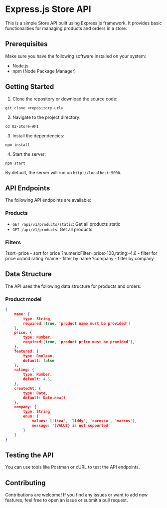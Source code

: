 # Express.js Store API

This is a simple Store API built using Express.js framework. It provides basic functionalities for managing products and orders in a store.

## Prerequisites

Make sure you have the following software installed on your system:

- Node.js
- npm (Node Package Manager)

## Getting Started

1. Clone the repository or download the source code:

```
git clone <repository-url>
```

2. Navigate to the project directory:

```
cd 02-Store-API
```

3. Install the dependencies:

```
npm install
```

4. Start the server:

```
npm start
```

By default, the server will run on `http://localhost:5000`.

## API Endpoints

The following API endpoints are available:

### Products

- `GET /api/v1/products/static`: Get all products static
- `GET /api/v1/products`: Get all products

### Filters 

?sort=price - sort for price
?numericFilter=price>100,rating>4.6 - filter for price or/and rating
?name - filter by name
?company - filter by company

## Data Structure

The API uses the following data structure for products and orders:

### Product model

```json
{
    name: {
        type: String,
        required:[true, 'product name must be provided']
    },
    price: {
        type: Number,
        required:[true, 'product price must be provided'],
    },
    featured: {
        type: Boolean,
        default: false
    },
    rating: {
        type: Number,
        default: 4.5,
    },
    createdAt: {
        type: Date,
        default: Date.now()
    },
    company: {
        type: String,
        enum: {
            values: ['ikea', 'liddy', 'caressa', 'marcos'],
            message: '{VALUE} is not supported'
        }
    }
}
```

## Testing the API

You can use tools like Postman or cURL to test the API endpoints.

## Contributing

Contributions are welcome! If you find any issues or want to add new features, feel free to open an issue or submit a pull request.

